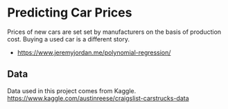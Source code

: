 # Predicting Car Prices

Prices of new cars are set set by manufacturers on the basis of production cost.
Buying a used car is a different story.

- https://www.jeremyjordan.me/polynomial-regression/

## Data
Data used in this project comes from Kaggle.
https://www.kaggle.com/austinreese/craigslist-carstrucks-data

